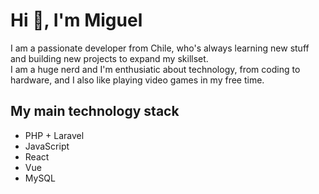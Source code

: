 <h1>Hi 👋, I'm Miguel</h1>

<p>I am a passionate developer from Chile, who's always learning new stuff and building new projects to expand my skillset.<br/> I am a huge nerd and I'm enthusiatic about technology, from coding to hardware, and I also like playing video games in my free time.</p>

<h2>My main technology stack</h2>

<ul>
  <li>PHP + Laravel</li>
  <li>JavaScript</li>
  <li>React</li>
  <li>Vue</li>
  <li>MySQL</li>
</ul>





